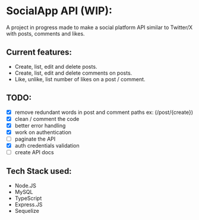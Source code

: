 # SocialApp API (WIP):

A project in progress made to make a social platform API similar to Twitter/X with posts, comments and likes.

## Current features:

- Create, list, edit and delete posts.
- Create, list, edit and delete comments on posts.
- Like, unlike, list number of likes on a post / comment.

## TODO:

- [x] remove redundant words in post and comment paths ex: (/post/{create})
- [x] clean / comment the code
- [x] better error handling
- [x] work on authentication
- [ ] paginate the API
- [x] auth credentials validation
- [ ] create API docs

## Tech Stack used:

- Node.JS
- MySQL
- TypeScript
- Express.JS
- Sequelize
